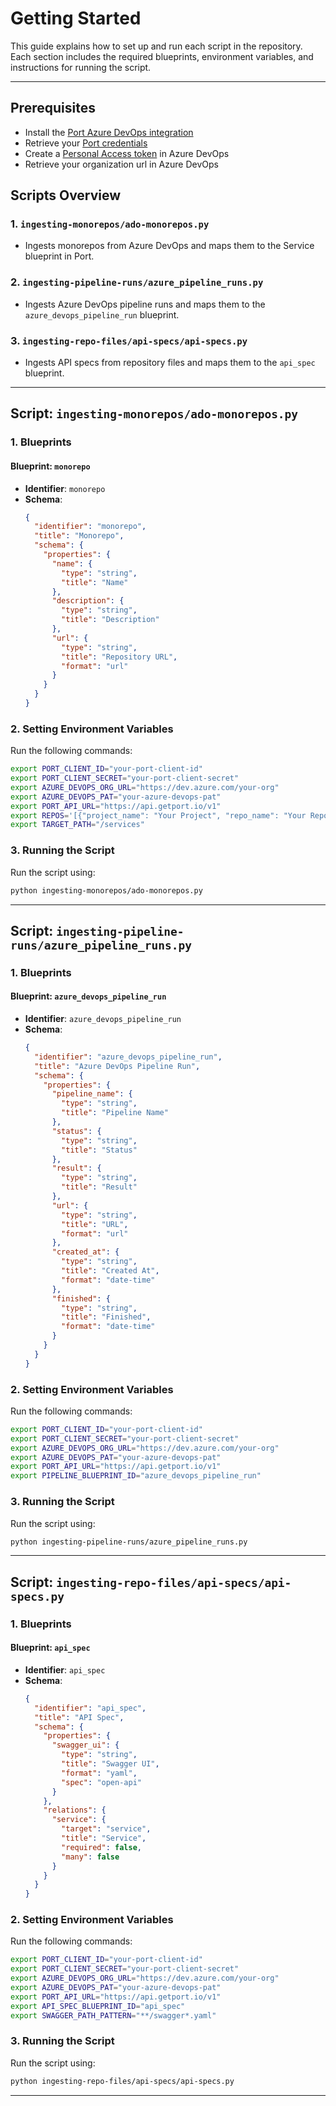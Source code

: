 
# Getting Started

This guide explains how to set up and run each script in the repository. Each section includes the required blueprints, environment variables, and instructions for running the script.

---

## Prerequisites 
- Install the [Port Azure DevOps integration](https://docs.getport.io/build-your-software-catalog/sync-data-to-catalog/git/azure-devops/installation)
- Retrieve your [Port credentials](https://docs.getport.io/build-your-software-catalog/sync-data-to-catalog/code-quality-security/wiz#port-credentials)
- Create a [Personal Access token](https://learn.microsoft.com/en-us/azure/devops/organizations/accounts/use-personal-access-tokens-to-authenticate?view=azure-devops&tabs=Windows) in Azure DevOps
- Retrieve your organization url in Azure DevOps

## Scripts Overview

### 1. `ingesting-monorepos/ado-monorepos.py`
- Ingests monorepos from Azure DevOps and maps them to the Service blueprint in Port.

### 2. `ingesting-pipeline-runs/azure_pipeline_runs.py`
- Ingests Azure DevOps pipeline runs and maps them to the `azure_devops_pipeline_run` blueprint.

### 3. `ingesting-repo-files/api-specs/api-specs.py`
- Ingests API specs from repository files and maps them to the `api_spec` blueprint.

---

## Script: `ingesting-monorepos/ado-monorepos.py`

### 1. Blueprints

#### Blueprint: `monorepo`
- **Identifier**: `monorepo`
- **Schema**:
  ```json
  {
    "identifier": "monorepo",
    "title": "Monorepo",
    "schema": {
      "properties": {
        "name": {
          "type": "string",
          "title": "Name"
        },
        "description": {
          "type": "string",
          "title": "Description"
        },
        "url": {
          "type": "string",
          "title": "Repository URL",
          "format": "url"
        }
      }
    }
  }
  ```

### 2. Setting Environment Variables

Run the following commands:

```bash
export PORT_CLIENT_ID="your-port-client-id"
export PORT_CLIENT_SECRET="your-port-client-secret"
export AZURE_DEVOPS_ORG_URL="https://dev.azure.com/your-org"
export AZURE_DEVOPS_PAT="your-azure-devops-pat"
export PORT_API_URL="https://api.getport.io/v1"
export REPOS='[{"project_name": "Your Project", "repo_name": "Your Repo"}]'
export TARGET_PATH="/services"
```

### 3. Running the Script

Run the script using:

```bash
python ingesting-monorepos/ado-monorepos.py
```

---

## Script: `ingesting-pipeline-runs/azure_pipeline_runs.py`

### 1. Blueprints

#### Blueprint: `azure_devops_pipeline_run`
- **Identifier**: `azure_devops_pipeline_run`
- **Schema**:
  ```json
  {
    "identifier": "azure_devops_pipeline_run",
    "title": "Azure DevOps Pipeline Run",
    "schema": {
      "properties": {
        "pipeline_name": {
          "type": "string",
          "title": "Pipeline Name"
        },
        "status": {
          "type": "string",
          "title": "Status"
        },
        "result": {
          "type": "string",
          "title": "Result"
        },
        "url": {
          "type": "string",
          "title": "URL",
          "format": "url"
        },
        "created_at": {
          "type": "string",
          "title": "Created At",
          "format": "date-time"
        },
        "finished": {
          "type": "string",
          "title": "Finished",
          "format": "date-time"
        }
      }
    }
  }
  ```

### 2. Setting Environment Variables

Run the following commands:

```bash
export PORT_CLIENT_ID="your-port-client-id"
export PORT_CLIENT_SECRET="your-port-client-secret"
export AZURE_DEVOPS_ORG_URL="https://dev.azure.com/your-org"
export AZURE_DEVOPS_PAT="your-azure-devops-pat"
export PORT_API_URL="https://api.getport.io/v1"
export PIPELINE_BLUEPRINT_ID="azure_devops_pipeline_run"
```

### 3. Running the Script

Run the script using:

```bash
python ingesting-pipeline-runs/azure_pipeline_runs.py
```

---

## Script: `ingesting-repo-files/api-specs/api-specs.py`

### 1. Blueprints

#### Blueprint: `api_spec`
- **Identifier**: `api_spec`
- **Schema**:
  ```json
  {
    "identifier": "api_spec",
    "title": "API Spec",
    "schema": {
      "properties": {
        "swagger_ui": {
          "type": "string",
          "title": "Swagger UI",
          "format": "yaml",
          "spec": "open-api"
        }
      },
      "relations": {
        "service": {
          "target": "service",
          "title": "Service",
          "required": false,
          "many": false
        }
      }
    }
  }
  ```

### 2. Setting Environment Variables

Run the following commands:

```bash
export PORT_CLIENT_ID="your-port-client-id"
export PORT_CLIENT_SECRET="your-port-client-secret"
export AZURE_DEVOPS_ORG_URL="https://dev.azure.com/your-org"
export AZURE_DEVOPS_PAT="your-azure-devops-pat"
export PORT_API_URL="https://api.getport.io/v1"
export API_SPEC_BLUEPRINT_ID="api_spec"
export SWAGGER_PATH_PATTERN="**/swagger*.yaml"
```

### 3. Running the Script

Run the script using:

```bash
python ingesting-repo-files/api-specs/api-specs.py
```

---
